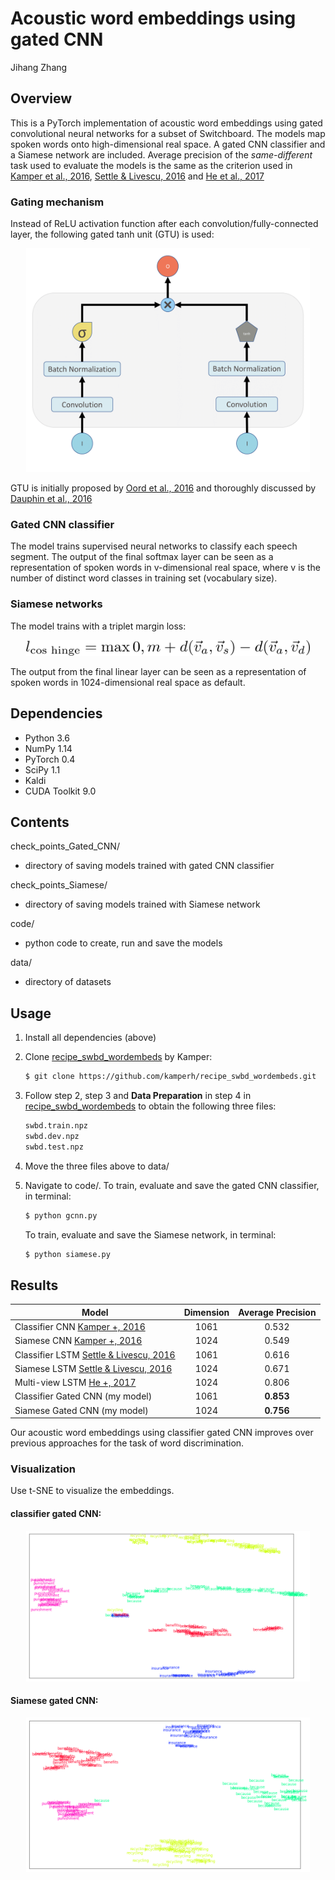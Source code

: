 # Acoustic word embeddings using gated CNN

Jihang Zhang

## Overview

This is a PyTorch implementation of acoustic word embeddings using gated convolutional neural networks for a subset of Switchboard. The models map spoken words onto high-dimensional real space. A gated CNN classifier and a Siamese network are included. Average precision of the *same-different* task used to evaluate the models is the same as the criterion used in [Kamper et al., 2016](https://arxiv.org/abs/1510.01032), [Settle & Livescu, 2016](https://arxiv.org/abs/1611.02550) and [He et al., 2017](https://arxiv.org/abs/1611.04496)

### Gating mechanism

Instead of ReLU activation function after each convolution/fully-connected layer, the following gated tanh unit (GTU) is used:

<p align="center">
    <img src = "./figures/diagram.png" width="90%">
</p>

GTU is initially proposed by [Oord et al., 2016](http://papers.nips.cc/paper/6527-conditional-image-generation-with-pixelcnn-decoders) and thoroughly discussed by [Dauphin et al., 2016](https://arxiv.org/abs/1612.08083)

### Gated CNN classifier

The model trains supervised neural networks to classify each speech segment. The output of the final softmax layer can be seen as a representation of spoken words in v-dimensional real space, where v is the number of distinct word classes in training set (vocabulary size).

### Siamese networks

The model trains with a triplet margin loss:

<p align="center">
    <img src = "./figures/formula.png" width="90%">
</p>

The output from the final linear layer can be seen as a representation of spoken words in 1024-dimensional real space as default.

## Dependencies

- Python 3.6
- NumPy 1.14
- PyTorch  0.4
- SciPy 1.1
- Kaldi
- CUDA Toolkit 9.0

## Contents

check_points_Gated_CNN/

- directory of saving models trained with gated CNN classifier

check_points_Siamese/

- directory of saving models trained with Siamese network

code/

- python code to create, run and save the models

data/

- directory of datasets

## Usage

1. Install all dependencies (above)

2. Clone [recipe_swbd_wordembeds](https://github.com/kamperh/recipe_swbd_wordembeds) by Kamper:

   ```bash
   $ git clone https://github.com/kamperh/recipe_swbd_wordembeds.git
   ```

3. Follow step 2, step 3 and **Data Preparation** in step 4 in [recipe_swbd_wordembeds](https://github.com/kamperh/recipe_swbd_wordembeds) to obtain the following three files:

   ```bash
   swbd.train.npz
   swbd.dev.npz
   swbd.test.npz
   ```

4. Move the three files above to data/

5. Navigate to code/. To train, evaluate and save the gated CNN classifier, in terminal:

   ```bash
   $ python gcnn.py
   ```

   To train, evaluate and save the Siamese network, in terminal:

   ```bash
   $ python siamese.py
   ```

## Results

| Model                                                        | Dimension | Average Precision |
| ------------------------------------------------------------ | :-------: | :---------------: |
| Classifier CNN [Kamper +, 2016](https://arxiv.org/abs/1510.01032) |   1061    |       0.532       |
| Siamese CNN [Kamper +, 2016](https://arxiv.org/abs/1510.01032) |   1024    |       0.549       |
| Classifier LSTM [Settle & Livescu, 2016](https://arxiv.org/abs/1611.02550) |   1061    |       0.616       |
| Siamese LSTM [Settle & Livescu, 2016](https://arxiv.org/abs/1611.02550) |   1024    |       0.671       |
| Multi-view LSTM [He +, 2017](https://arxiv.org/abs/1611.04496) |   1024    |       0.806       |
| Classifier Gated CNN (my model)                              |   1061    |     **0.853**     |
| Siamese Gated CNN (my model)                                 |   1024    |     **0.756**     |

Our acoustic word embeddings using classifier gated CNN improves over previous approaches for the task of word discrimination.

### Visualization

Use t-SNE to visualize the embeddings.

#### classifier gated CNN:

<p align="center">
    <img src = "./figures/tsne_classifier.png" width="90%">
</p>

#### Siamese gated CNN:

<p align="center">
    <img src = "./figures/tsne_siamese.png" width="90%">
</p>

